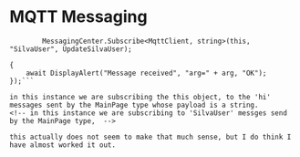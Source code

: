 # MQTT Messaging

            MessagingCenter.Subscribe<MqttClient, string>(this, "SilvaUser", UpdateSilvaUser);
```MessagingCenter.Subscribe<MainPage, string>(this, "Hi", async (sender, arg) =>
{
    await DisplayAlert("Message received", "arg=" + arg, "OK");
});```

in this instance we are subscribing the this object, to the 'hi' messages sent by the MainPage type whose payload is a string.
<!-- in this instance we are subscribing to 'SilvaUser' messges send by the MainPage type,  -->

this actually does not seem to make that much sense, but I do think I have almost worked it out.
